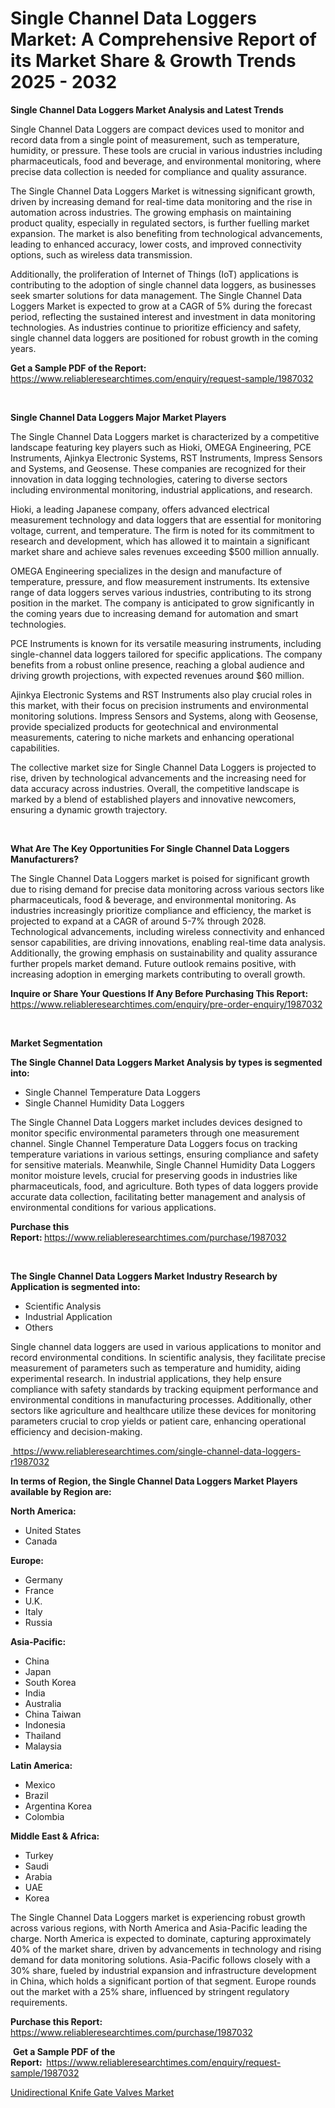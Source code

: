 <p><h1>Single Channel Data Loggers Market: A Comprehensive Report of its Market Share & Growth Trends 2025 - 2032</h1></p><p><strong>Single Channel Data Loggers Market Analysis and Latest Trends</strong></p>
<p><p>Single Channel Data Loggers are compact devices used to monitor and record data from a single point of measurement, such as temperature, humidity, or pressure. These tools are crucial in various industries including pharmaceuticals, food and beverage, and environmental monitoring, where precise data collection is needed for compliance and quality assurance.</p><p>The Single Channel Data Loggers Market is witnessing significant growth, driven by increasing demand for real-time data monitoring and the rise in automation across industries. The growing emphasis on maintaining product quality, especially in regulated sectors, is further fuelling market expansion. The market is also benefiting from technological advancements, leading to enhanced accuracy, lower costs, and improved connectivity options, such as wireless data transmission.</p><p>Additionally, the proliferation of Internet of Things (IoT) applications is contributing to the adoption of single channel data loggers, as businesses seek smarter solutions for data management. The Single Channel Data Loggers Market is expected to grow at a CAGR of 5% during the forecast period, reflecting the sustained interest and investment in data monitoring technologies. As industries continue to prioritize efficiency and safety, single channel data loggers are positioned for robust growth in the coming years.</p></p>
<p><strong>Get a Sample PDF of the Report:&nbsp;</strong> <a href="https://www.reliableresearchtimes.com/enquiry/request-sample/1987032?utm_campaign=2218&utm_medium=2&utm_source=Github&utm_content=ia&utm_term=02032025&utm_id=single-channel-data-loggers">https://www.reliableresearchtimes.com/enquiry/request-sample/1987032</a></p>
<p>&nbsp;</p>
<p><strong>Single Channel Data Loggers Major Market Players</strong></p>
<p><p>The Single Channel Data Loggers market is characterized by a competitive landscape featuring key players such as Hioki, OMEGA Engineering, PCE Instruments, Ajinkya Electronic Systems, RST Instruments, Impress Sensors and Systems, and Geosense. These companies are recognized for their innovation in data logging technologies, catering to diverse sectors including environmental monitoring, industrial applications, and research.</p><p>Hioki, a leading Japanese company, offers advanced electrical measurement technology and data loggers that are essential for monitoring voltage, current, and temperature. The firm is noted for its commitment to research and development, which has allowed it to maintain a significant market share and achieve sales revenues exceeding $500 million annually.</p><p>OMEGA Engineering specializes in the design and manufacture of temperature, pressure, and flow measurement instruments. Its extensive range of data loggers serves various industries, contributing to its strong position in the market. The company is anticipated to grow significantly in the coming years due to increasing demand for automation and smart technologies.</p><p>PCE Instruments is known for its versatile measuring instruments, including single-channel data loggers tailored for specific applications. The company benefits from a robust online presence, reaching a global audience and driving growth projections, with expected revenues around $60 million.</p><p>Ajinkya Electronic Systems and RST Instruments also play crucial roles in this market, with their focus on precision instruments and environmental monitoring solutions. Impress Sensors and Systems, along with Geosense, provide specialized products for geotechnical and environmental measurements, catering to niche markets and enhancing operational capabilities.</p><p>The collective market size for Single Channel Data Loggers is projected to rise, driven by technological advancements and the increasing need for data accuracy across industries. Overall, the competitive landscape is marked by a blend of established players and innovative newcomers, ensuring a dynamic growth trajectory.</p></p>
<p>&nbsp;</p>
<p><strong>What Are The Key Opportunities For Single Channel Data Loggers Manufacturers?</strong></p>
<p><p>The Single Channel Data Loggers market is poised for significant growth due to rising demand for precise data monitoring across various sectors like pharmaceuticals, food & beverage, and environmental monitoring. As industries increasingly prioritize compliance and efficiency, the market is projected to expand at a CAGR of around 5-7% through 2028. Technological advancements, including wireless connectivity and enhanced sensor capabilities, are driving innovations, enabling real-time data analysis. Additionally, the growing emphasis on sustainability and quality assurance further propels market demand. Future outlook remains positive, with increasing adoption in emerging markets contributing to overall growth.</p></p>
<p><strong>Inquire or Share Your Questions If Any Before Purchasing This Report:</strong> <a href="https://www.reliableresearchtimes.com/enquiry/pre-order-enquiry/1987032?utm_campaign=2218&utm_medium=2&utm_source=Github&utm_content=ia&utm_term=02032025&utm_id=single-channel-data-loggers">https://www.reliableresearchtimes.com/enquiry/pre-order-enquiry/1987032</a></p>
<p>&nbsp;</p>
<p><strong>Market Segmentation</strong></p>
<p><strong>The Single Channel Data Loggers Market Analysis by types is segmented into:</strong></p>
<p><ul><li>Single Channel Temperature Data Loggers</li><li>Single Channel Humidity Data Loggers</li></ul></p>
<p><p>The Single Channel Data Loggers market includes devices designed to monitor specific environmental parameters through one measurement channel. Single Channel Temperature Data Loggers focus on tracking temperature variations in various settings, ensuring compliance and safety for sensitive materials. Meanwhile, Single Channel Humidity Data Loggers monitor moisture levels, crucial for preserving goods in industries like pharmaceuticals, food, and agriculture. Both types of data loggers provide accurate data collection, facilitating better management and analysis of environmental conditions for various applications.</p></p>
<p><strong>Purchase this Report:&nbsp;</strong><a href="https://www.reliableresearchtimes.com/purchase/1987032?utm_campaign=2218&utm_medium=2&utm_source=Github&utm_content=ia&utm_term=02032025&utm_id=single-channel-data-loggers">https://www.reliableresearchtimes.com/purchase/1987032</a></p>
<p>&nbsp;</p>
<p><strong>The Single Channel Data Loggers Market Industry Research by Application is segmented into:</strong></p>
<p><ul><li>Scientific Analysis</li><li>Industrial Application</li><li>Others</li></ul></p>
<p><p>Single channel data loggers are used in various applications to monitor and record environmental conditions. In scientific analysis, they facilitate precise measurement of parameters such as temperature and humidity, aiding experimental research. In industrial applications, they help ensure compliance with safety standards by tracking equipment performance and environmental conditions in manufacturing processes. Additionally, other sectors like agriculture and healthcare utilize these devices for monitoring parameters crucial to crop yields or patient care, enhancing operational efficiency and decision-making.</p></p>
<p><a href="https://www.reliableresearchtimes.com/single-channel-data-loggers-r1987032?utm_campaign=2218&utm_medium=2&utm_source=Github&utm_content=ia&utm_term=02032025&utm_id=single-channel-data-loggers">&nbsp;https://www.reliableresearchtimes.com/single-channel-data-loggers-r1987032</a></p>
<p><strong>In terms of Region, the Single Channel Data Loggers Market Players available by Region are:</strong></p>
<p>
    <p> <strong> North America: </strong>
        <ul>
            <li>United States</li>
            <li>Canada</li>
        </ul>
        </p> 
    <p> <strong> Europe: </strong>
        <ul>
            <li>Germany</li>
            <li>France</li>
            <li>U.K.</li>
            <li>Italy</li>
            <li>Russia</li>
        </ul>
        </p> 
    <p> <strong> Asia-Pacific: </strong>
        <ul>
            <li>China</li>
            <li>Japan</li>
            <li>South Korea</li>
            <li>India</li>
            <li>Australia</li>
            <li>China Taiwan</li>
            <li>Indonesia</li>
            <li>Thailand</li>
            <li>Malaysia</li>
        </ul>
        </p> 
    <p> <strong> Latin America: </strong>
        <ul>
            <li>Mexico</li>
            <li>Brazil</li>
            <li>Argentina Korea</li>
            <li>Colombia</li>
        </ul>
        </p> 
    <p> <strong> Middle East & Africa: </strong>
        <ul>
            <li>Turkey</li>
            <li>Saudi</li>
            <li>Arabia</li>
            <li>UAE</li>
            <li>Korea</li>
        </ul>
    </p>
    </p>
<p><p>The Single Channel Data Loggers market is experiencing robust growth across various regions, with North America and Asia-Pacific leading the charge. North America is expected to dominate, capturing approximately 40% of the market share, driven by advancements in technology and rising demand for data monitoring solutions. Asia-Pacific follows closely with a 30% share, fueled by industrial expansion and infrastructure development in China, which holds a significant portion of that segment. Europe rounds out the market with a 25% share, influenced by stringent regulatory requirements.</p></p>
<p><strong>Purchase this Report: </strong><a href="https://www.reliableresearchtimes.com/purchase/1987032?utm_campaign=2218&utm_medium=2&utm_source=Github&utm_content=ia&utm_term=02032025&utm_id=single-channel-data-loggers">https://www.reliableresearchtimes.com/purchase/1987032</a></p>
<p>&nbsp;<strong>Get a Sample PDF of the Report:&nbsp;&nbsp;</strong><a href="https://www.reliableresearchtimes.com/enquiry/request-sample/1987032?utm_campaign=2218&utm_medium=2&utm_source=Github&utm_content=ia&utm_term=02032025&utm_id=single-channel-data-loggers">https://www.reliableresearchtimes.com/enquiry/request-sample/1987032</a></p>
<p><strong></strong></p>
<p><p><a href="https://github.com/GenaGaines34/Market-Research-Report-List-1/blob/main/unidirectional-knife-gate-valves-market.md?utm_campaign=2218&utm_medium=2&utm_source=Github&utm_content=ia&utm_term=02032025&utm_id=single-channel-data-loggers">Unidirectional Knife Gate Valves Market</a></p></p>